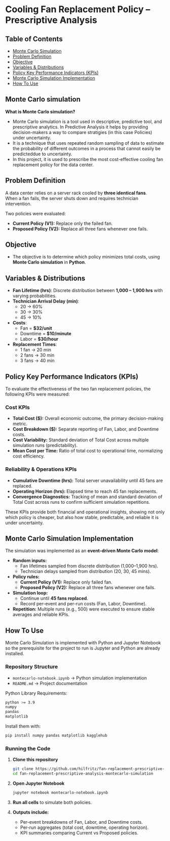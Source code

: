 # Cooling Fan Replacement Policy – Prescriptive Analysis 

## Table of Contents
- [Monte Carlo Simulation](#monte-carlo-simulation)
- [Problem Definition](#problem-definition)
- [Objective](#objective)
- [Variables & Distributions](#variables--distributions)
- [Policy Key Performance Indicators (KPIs)](#policy-key-performance-indicators-kpis)
- [Monte Carlo Simulation Implementation](#monte-carlo-simulation-implementation)
- [How To Use](#how-to-use)

## Monte Carlo simulation
**What is Monte Carlo simulation?** </br>
- Monte Carlo simulation is a tool used in descriptive, predictive tool, and prescriptive analytics. In Predictive Analysis it helps by providing decision-makers a way to compare stratigies (in this case Policies) under uncertainty.
- It is a technique that uses repeated random sampling of data to estimate the probability of different outcomes in a process that cannot easily be predicteddue to uncertainty.
- In this project, it is used to prescribe the most cost-effective cooling fan replacement policy for the data center.  


## Problem Definition
A data center relies on a server rack cooled by **three identical fans**.  
When a fan fails, the server shuts down and requires technician intervention.  
  
  Two policies were evaluated:  
  - **Current Policy (V1):** Replace only the failed fan.  
  - **Proposed Policy (V2):** Replace all three fans whenever one fails.  


## Objective
- The objective is to determine which policy minimizes total costs, using **Monte Carlo simulation** in **Python**.

## Variables & Distributions
- **Fan Lifetime (hrs)**: Discrete distribution between **1,000 – 1,900 hrs** with varying probabilities.  
- **Technician Arrival Delay (min)**:  
  - 20 → 60%  
  - 30 → 30%  
  - 45 → 10%  
- **Costs**:  
  - Fan = **$32/unit**  
  - Downtime = **$10/minute**  
  - Labor = **$30/hour**  
- **Replacement Times**:  
  - 1 fan → 20 min  
  - 2 fans → 30 min  
  - 3 fans → 40 min

## Policy Key Performance Indicators (KPIs)

To evaluate the effectiveness of the two fan replacement policies, the following KPIs were measured:

### Cost KPIs
- **Total Cost ($):** Overall economic outcome, the primary decision-making metric.  
- **Cost Breakdown ($):** Separate reporting of Fan, Labor, and Downtime costs.  
- **Cost Variability:** Standard deviation of Total Cost across multiple simulation runs (predictability).  
- **Mean Cost per Time:** Ratio of total cost to operational time, normalizing cost efficiency.

### Reliability & Operations KPIs
- **Cumulative Downtime (hrs):** Total server unavailability until 45 fans are replaced.  
- **Operating Horizon (hrs):** Elapsed time to reach 45 fan replacements.  
- **Convergence Diagnostics:** Tracking of mean and standard deviation of Total Cost across runs to confirm sufficient simulation repetitions.

These KPIs provide both financial and operational insights, showing not only which policy is cheaper, but also how stable, predictable, and reliable it is under uncertainty.

## Monte Carlo Simulation Implementation
The simulation was implemented as an **event-driven Monte Carlo model**:  
- **Random inputs:**  
  - Fan lifetimes sampled from discrete distribution (1,000–1,900 hrs).  
  - Technician delays sampled from distribution (20, 30, 45 mins).  
- **Policy rules:**  
  - **Current Policy (V1):** Replace only failed fan.  
  - **Proposed Policy (V2):** Replace all three fans whenever one fails.  
- **Simulation loop:**  
  - Continue until **45 fans replaced**.  
  - Record per-event and per-run costs (Fan, Labor, Downtime).  
- **Repetition:** Multiple runs (e.g., 500) were executed to ensure stable averages and reliable KPIs.

## How To Use
Monte Carlo Simulation is implemented with Python and Jupyter Notebook so the prerequisite for the project to run is Jupyter and Python are already installed.

### Repository Structure
- `montecarlo-notebook.ipynb` → Python simulation implementation  
- `README.md` → Project documentation  


Python Library Requirements:
```bash
python >= 3.9
numpy
pandas
matplotlib
```

Install them with:
```bash
pip install numpy pandas matplotlib kagglehub
```

### Running the Code

1. **Clone this repository**  
   ```bash
   git clone https://github.com/hilfritz/fan-replacement-prescriptive-analysis-montecarlo-simulation.git
   cd fan-replacement-prescriptive-analysis-montecarlo-simulation
   ```

2. **Open Jupyter Notebook**  
   ```bash
   jupyter notebook montecarlo-notebook.ipynb
   ```

3. **Run all cells** to simulate both policies.  

4. **Outputs include:**  
   - Per-event breakdowns of Fan, Labor, and Downtime costs.  
   - Per-run aggregates (total cost, downtime, operating horizon).  
   - KPI summaries comparing Current vs Proposed policies.  

